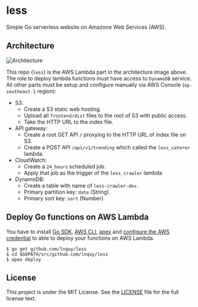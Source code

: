 # less
Simple Go serverless website on Amazone Web Services (AWS).

## Architecture

![Architecture](https://github.com/lnquy/less/blob/master/images/less-arch.jpg)

This repo (`less`) is the AWS Lambda part in the architecture image above. The role to deploy lambda functions must have access to `DynamoDB` service.  
All other parts must be setup and configure manually via AWS Console (`ap-southeast-1` region):

- S3:
  - Create a S3 static web hosting.
  - Upload all `frontend/dist` files to the root of S3 with public access.
  - Take the HTTP URL to the index file.
- API gateway:
  - Create a root GET API `/` proxying to the HTTP URL of index file on S3.
  - Create a POST API `/api/v1/trending` which called the `less_caterer` lambda.
- CloudWatch:
  - Create a `24_hours` scheduled job.
  - Apply that job as the trigger of the `less_crawler` lambda.
- DynamoDB:
  - Create a table with name of `less-crawler-dev`.
  - Primary partition key: `date` (String).
  - Primary sort key: `sort` (Number).

##  Deploy Go functions on AWS Lambda

You have to install [Go SDK](https://golang.org/dl/), [AWS CLI](http://docs.aws.amazon.com/cli/latest/userguide/installing.html), [apex](http://apex.run/) and [configure the AWS credential](http://apex.run/#aws-credentials) to able to deploy your functions on AWS Lambda.

```shell
$ go get github.com/lnquy/less
$ cd $GOPATH/src/github.com/lnquy/less
$ apex deploy
```

## License

This project is under the MIT License. See the [LICENSE](https://github.com/lnquy/less/blob/master/LICENSE) file for the full license text.
